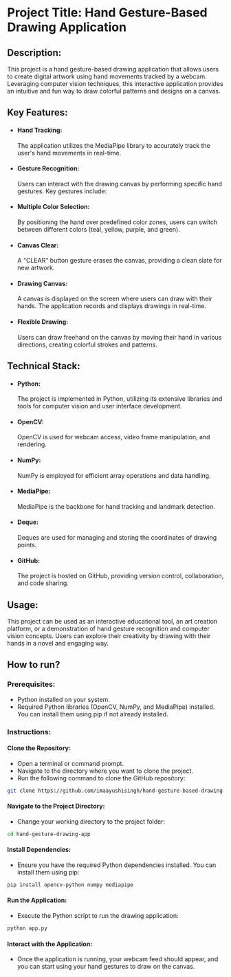 # Project Title: Hand Gesture-Based Drawing Application

## Description:
This project is a hand gesture-based drawing application that allows users to create digital artwork using hand movements tracked by a webcam. Leveraging computer vision techniques, this interactive application provides an intuitive and fun way to draw colorful patterns and designs on a canvas.

## Key Features:

- #### Hand Tracking: 
  The application utilizes the MediaPipe library to accurately track the user's hand movements in real-time.
- #### Gesture Recognition: 
  Users can interact with the drawing canvas by performing specific hand gestures. Key gestures include:
- #### Multiple Color Selection: 
  By positioning the hand over predefined color zones, users can switch between different colors (teal, yellow, purple, and green).
- #### Canvas Clear: 
  A "CLEAR" button gesture erases the canvas, providing a clean slate for new artwork.
- #### Drawing Canvas: 
  A canvas is displayed on the screen where users can draw with their hands. The application records and displays drawings in real-time.
- #### Flexible Drawing: 
  Users can draw freehand on the canvas by moving their hand in various directions, creating colorful strokes and patterns.
 
## Technical Stack:

- #### Python: 
  The project is implemented in Python, utilizing its extensive libraries and tools for computer vision and user interface development.
- #### OpenCV: 
  OpenCV is used for webcam access, video frame manipulation, and rendering.
- #### NumPy: 
  NumPy is employed for efficient array operations and data handling.
- #### MediaPipe: 
  MediaPipe is the backbone for hand tracking and landmark detection.
- #### Deque: 
  Deques are used for managing and storing the coordinates of drawing points.
- #### GitHub: 
  The project is hosted on GitHub, providing version control, collaboration, and code sharing.

## Usage:

This project can be used as an interactive educational tool, an art creation platform, or a demonstration of hand gesture recognition and computer vision concepts. Users can explore their creativity by drawing with their hands in a novel and engaging way.

## How to run?

### Prerequisites:

- Python installed on your system.
- Required Python libraries (OpenCV, NumPy, and MediaPipe) installed. You can install them using pip if not already installed.
  
### Instructions:

#### Clone the Repository:
- Open a terminal or command prompt.
- Navigate to the directory where you want to clone the project.
- Run the following command to clone the GitHub repository:
  
```bash
git clone https://github.com/imaayushisingh/hand-gesture-based-drawing-application.git
```

#### Navigate to the Project Directory:
- Change your working directory to the project folder:
  
```bash
cd hand-gesture-drawing-app
```

#### Install Dependencies:
- Ensure you have the required Python dependencies installed. You can install them using pip:

```bash
pip install opencv-python numpy mediapipe
```

#### Run the Application:
- Execute the Python script to run the drawing application:

```bash
python app.py
```

#### Interact with the Application:
- Once the application is running, your webcam feed should appear, and you can start using your hand gestures to draw on the canvas.
